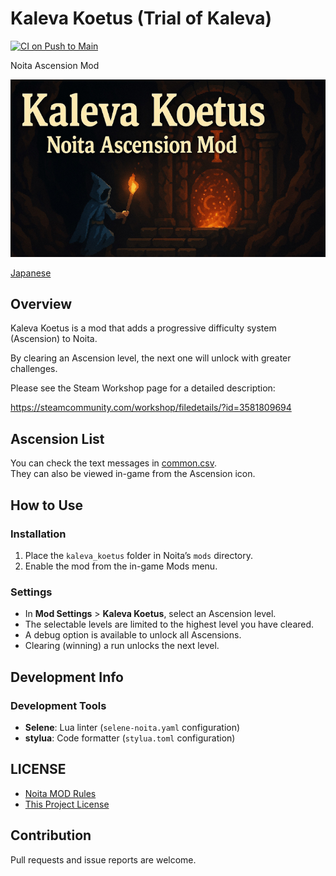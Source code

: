 # Kaleva Koetus (Trial of Kaleva)

[![CI on Push to Main](https://github.com/den3606/kaleva_koetus/actions/workflows/push-main.yaml/badge.svg?branch=main)](https://github.com/den3606/kaleva_koetus/actions/workflows/push-main.yaml)

Noita Ascension Mod

![Thumbnail](./workshop_preview_image.png)

[Japanese](./docs/README.ja.md)

## Overview

Kaleva Koetus is a mod that adds a progressive difficulty system (Ascension) to Noita.

By clearing an Ascension level, the next one will unlock with greater challenges.

Please see the Steam Workshop page for a detailed description:

<https://steamcommunity.com/workshop/filedetails/?id=3581809694>

## Ascension List

You can check the text messages in [common.csv](files/translations/common.csv).  
They can also be viewed in-game from the Ascension icon.

## How to Use

### Installation

1. Place the `kaleva_koetus` folder in Noita’s `mods` directory.  
2. Enable the mod from the in-game Mods menu.

### Settings

- In **Mod Settings** > **Kaleva Koetus**, select an Ascension level.  
- The selectable levels are limited to the highest level you have cleared.  
- A debug option is available to unlock all Ascensions.  
- Clearing (winning) a run unlocks the next level.

## Development Info

### Development Tools

- **Selene**: Lua linter (`selene-noita.yaml` configuration)  
- **stylua**: Code formatter (`stylua.toml` configuration)

## LICENSE

- [Noita MOD Rules](docs/NOITA_MOD_RULES.md)  
- [This Project License](docs/LICENSE.md)

## Contribution

Pull requests and issue reports are welcome.
